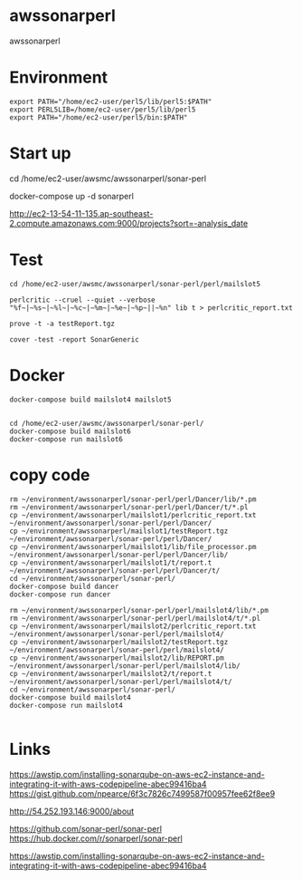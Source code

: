 # awssonarperl
awssonarperl

# Environment

```
export PATH="/home/ec2-user/perl5/lib/perl5:$PATH"
export PERL5LIB=/home/ec2-user/perl5/lib/perl5
export PATH="/home/ec2-user/perl5/bin:$PATH"
```

# Start up


cd /home/ec2-user/awsmc/awssonarperl/sonar-perl

docker-compose up -d sonarperl

http://ec2-13-54-11-135.ap-southeast-2.compute.amazonaws.com:9000/projects?sort=-analysis_date



# Test
```
cd /home/ec2-user/awsmc/awssonarperl/sonar-perl/perl/mailslot5

perlcritic --cruel --quiet --verbose "%f~|~%s~|~%l~|~%c~|~%m~|~%e~|~%p~||~%n" lib t > perlcritic_report.txt

prove -t -a testReport.tgz

cover -test -report SonarGeneric

```

# Docker

```
docker-compose build mailslot4 mailslot5


cd /home/ec2-user/awsmc/awssonarperl/sonar-perl/
docker-compose build mailslot6
docker-compose run mailslot6

```


# copy code

```
rm ~/environment/awssonarperl/sonar-perl/perl/Dancer/lib/*.pm
rm ~/environment/awssonarperl/sonar-perl/perl/Dancer/t/*.pl
cp ~/environment/awssonarperl/mailslot1/perlcritic_report.txt ~/environment/awssonarperl/sonar-perl/perl/Dancer/
cp ~/environment/awssonarperl/mailslot1/testReport.tgz  ~/environment/awssonarperl/sonar-perl/perl/Dancer/
cp ~/environment/awssonarperl/mailslot1/lib/file_processor.pm ~/environment/awssonarperl/sonar-perl/perl/Dancer/lib/
cp ~/environment/awssonarperl/mailslot1/t/report.t ~/environment/awssonarperl/sonar-perl/perl/Dancer/t/
cd ~/environment/awssonarperl/sonar-perl/
docker-compose build dancer
docker-compose run dancer

rm ~/environment/awssonarperl/sonar-perl/perl/mailslot4/lib/*.pm
rm ~/environment/awssonarperl/sonar-perl/perl/mailslot4/t/*.pl
cp ~/environment/awssonarperl/mailslot2/perlcritic_report.txt ~/environment/awssonarperl/sonar-perl/perl/mailslot4/
cp ~/environment/awssonarperl/mailslot2/testReport.tgz  ~/environment/awssonarperl/sonar-perl/perl/mailslot4/
cp ~/environment/awssonarperl/mailslot2/lib/REPORT.pm ~/environment/awssonarperl/sonar-perl/perl/mailslot4/lib/
cp ~/environment/awssonarperl/mailslot2/t/report.t ~/environment/awssonarperl/sonar-perl/perl/mailslot4/t/
cd ~/environment/awssonarperl/sonar-perl/
docker-compose build mailslot4
docker-compose run mailslot4


```


# Links
https://awstip.com/installing-sonarqube-on-aws-ec2-instance-and-integrating-it-with-aws-codepipeline-abec99416ba4
https://gist.github.com/npearce/6f3c7826c7499587f00957fee62f8ee9

http://54.252.193.146:9000/about

https://github.com/sonar-perl/sonar-perl
https://hub.docker.com/r/sonarperl/sonar-perl

https://awstip.com/installing-sonarqube-on-aws-ec2-instance-and-integrating-it-with-aws-codepipeline-abec99416ba4
